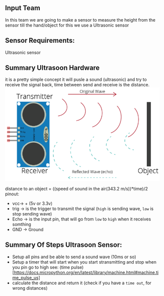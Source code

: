 ## Input Team

In this team we are going to make a sensor to measure the height from the sensor till the hand/object
for this we use a Ultrasonic sensor

## Sensor Requirements:

Ultrasonic sensor

## Summary Ultrasoon Hardware

it is a pretty simple concept it will pusle a sound (ultrasonic) and try to receive the signal back, time between send
and receive is the distance.
![img.png](img.png)

distance to an object = ((speed of sound in the air(343.2 m/s))*time)/2
pinout:

- vcc-> + (5v or 3.3v)
- trig -> is the trigger to transmit the signal (`high` is sending wave, `low` is stop sending wave)
- Echo -> is the input pin, that will go from `low` to `high` when it receives somthing
- GND -> Ground

## Summary Of Steps Ultrasoon Sensor:

- Setup all pins and be able to send a sound wave (10ms or so)
- Setup a timer that will start when you start stransmitting and stop when you pin go to high see: (time
  pulse)[https://docs.micropython.org/en/latest/library/machine.html#machine.time_pulse_us]
- calculate the distance and return it (check if you have a `time out`, for wrong distances)
